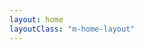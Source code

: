 ```yaml
---
layout: home
layoutClass: "m-home-layout"
---
```



<ClientOnly>
<home />
</ClientOnly>


<script lang="ts" setup>
import home from './.vitepress/theme/views/home.vue'

</script>

<style>

.m-home-layout .details small {
  opacity: 0.8;
}

.m-home-layout .item:last-child .details {
  display: flex;
  justify-content: flex-end;
  align-items: end;
}

.m-home-layout {
  /* 覆盖全局的 vp-layout-max-width（仅home 页面使用的） */
  --vp-layout-max-width: 100%;

  .container {
   max-width: var(--vp-layout-max-width) !important;
   padding:0 !important;
  }
  .content-container,
  .content {
    max-width: 100% !important;
  }

  /* .VPHero.has-image.VPHomeHero{
    margin-top: 0px !important;
    margin-left: 310px !important;
    margin-right: 310px !important;
  }

  .VPFeatures{
    margin-top: 0px !important;
    margin-left: 310px !important;
    margin-right: 310px !important;
  } */

  /* .m-home-layout .VPNavBar{
    margin-left: 0 !important;
    margin-right: 0 !important;
  } */




}

</style>

